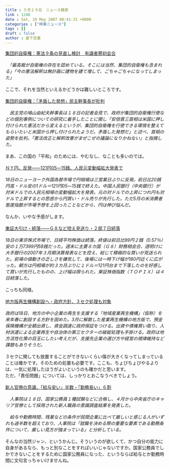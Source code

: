 ```yaml
---
title : ５月１９日　ニュース雑感
link : 1240
date : Sat, 19 May 2007 00:41:31 +0000
categories : ["時事ニュース"]
tags : []
draft : false
author : 倉下忠憲
---
```


<A HREF="http://www.mainichi-msn.co.jp/seiji/gyousei/news/20070519k0000m010154000c.html" TARGET="_blank">集団的自衛権：憲法９条の見直し検討　有識者懇初会合</A><BR><BR>　<I>「最高裁が自衛権の存在を認めている。そこには当然、集団的自衛権も含まれる」「今の憲法解釈は無計画に建物を建て増して、ごちゃごちゃになってしまった」</I><BR><BR>ここで、それを当然といえるかどうかは難しいところです。<BR><BR><A HREF="http://www.mainichi-msn.co.jp/seiji/seitou/news/20070519k0000m010155000c.html" TARGET="_blank">集団的自衛権：「矛盾した発想」民主幹事長が批判</A><BR><BR><I>　民主党の鳩山由紀夫幹事長は１８日の記者会見で、政府が集団的自衛権行使などの個別事例についての研究に着手したことに関し「安倍晋三首相は米国に押し付けられた憲法だから変えるというが、集団的自衛権を行使できる環境を整えてもらいたいと米国から押し付けられたようだ。矛盾した発想だ」と述べ、首相の姿勢を批判。「憲法改正と解釈改憲がまぜこぜの議論になりかねない」と指摘した。</I><BR><BR>まあ、この国の「平和」のためには、やむなし、なことも多いのでは。<BR><BR><A HREF="http://www.nikkei.co.jp/news/market/20070519m2dm7iaa0519.html" TARGET="_blank">ＮＹ円、反発――121円05―15銭、人民元変動幅拡大発表で</A><BR><BR><I>18日のニューヨーク外国為替市場で円相場は三営業日ぶりに反発。前日比20銭円高・ドル安の1ドル＝121円05―15銭で終えた。中国人民銀行（中央銀行）が対米ドルでの人民元相場の変動幅拡大を発表。元の対ドルでの上昇につれ円も対ドルで上昇するとの思惑から円買い・ドル売りが先行した。ただ5月の米消費者態度指数が市場予想を上回ったことなどから、円は伸び悩んだ。</I><BR><BR>なんか、いやな予感がします。<BR><BR><A HREF="http://www.nikkei.co.jp/news/market/20070518m1ds0iss1618.html" TARGET="_blank">東証大引け・続落――Ｇ８など控え見送り・２部７日続落</A><BR><BR><I>18日の東京株式市場で、日経平均株価は続落。終値は前日比99円２銭（0.57％）安の１万7399円58銭だった。週末に主要８カ国（Ｇ８）財務相会合、週明けに大手銀行の2007年３月期決算発表などを控え、総じて積極的な買いが見送られた。前場の値動きの乏しさを嫌気して、後場には一時下げ幅が180円近くに広がった。朝方は円相場が約３カ月ぶりに１ドル＝121円台まで下落したのを好感して買いが先行したものの、上げ幅は限られた。東証株価指数（ＴＯＰＩＸ）は４日続落した。</I><BR><BR>こっちも同様。<BR><BR><A HREF="http://www.nikkei.co.jp/news/main/20070519AT3S1801W18052007.html" TARGET="_blank">地方版再生機構創設へ・政府方針、３セク処理も対象 </A><BR><BR><I>政府は18日、地方の中小企業の再生を支援する「地域産業再生機構」（仮称）を来年春に創設する方針を固めた。3月に解散した産業再生機構の地方版で、預金保険機構が全額出資し、資金調達に政府保証をつける。出資や債権買い取り、人材派遣による企業再生や自治体の第三セクターの破綻処理も手掛ける。政府は地方活性化策の目玉にしたい考えだが、支援先企業の選び方や経営の規律維持など課題もありそうだ。</I> <BR><BR>３セクに関しても放置することができないくらい傷が大きくなってしまっていることは確かです。そのための処置も必要です。ここも、ちょびちょびやるよりは、一気に処理したほうがよいというのも確かだと思います。<BR>ただ、「責任問題」については、しっかりとおこなうべきでしょう。<BR><BR><A HREF="http://www.yomiuri.co.jp/politics/news/20070518i113.htm" TARGET="_blank">新人官僚の意識、「給与安い」半数・「勤務長い」６割</A><BR><BR>　<I>人事院は１８日、国家公務員１種試験などに合格し、４月から中央省庁のキャリア官僚として採用された新人職員の意識調査結果を発表した。<BR><BR>　給与や勤務時間、残業などの条件が民間企業に比べて厳しいと感じる人がいずれも過半数を超えており、人事院は「就職を決める際の重要な要素である勤務条件について、厳しい見方が強まっている」と分析している。</I><BR><BR>そんなの当然ジャン、というかんじ。そういうのが欲しくて、かつ自分の能力に自身があるなら、もっと別なことをすればいいじゃないですか。国家公務員でしかできないことをするために国家公務員になった、というならば給与とか勤務時間に文句言っちゃいけませんね。<BR><BR><BR><br><br>
